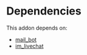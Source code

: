 # Dependencies

This addon depends on:

- [mail_bot](../../odoo-bringout-oca-ocb-mail_bot)
- [im_livechat](../../odoo-bringout-oca-ocb-im_livechat)
